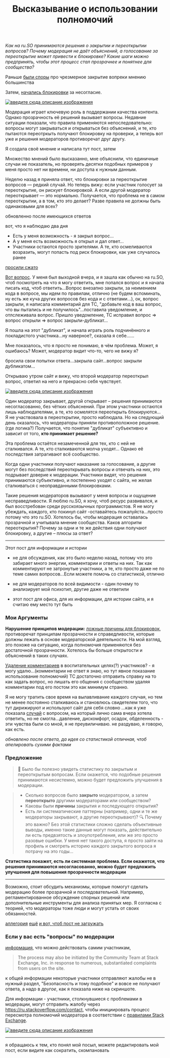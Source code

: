 ﻿---
title: "Высказывание о использовании полномочий"
se.owner.user_id: 264178
se.owner.display_name: "Dev18"
se.owner.link: "https://ru.meta.stackoverflow.com/users/264178/dev18"
se.link: "https://ru.meta.stackoverflow.com/questions/14532/%d0%92%d1%8b%d1%81%d0%ba%d0%b0%d0%b7%d1%8b%d0%b2%d0%b0%d0%bd%d0%b8%d0%b5-%d0%be-%d0%b8%d1%81%d0%bf%d0%be%d0%bb%d1%8c%d0%b7%d0%be%d0%b2%d0%b0%d0%bd%d0%b8%d0%b8-%d0%bf%d0%be%d0%bb%d0%bd%d0%be%d0%bc%d0%be%d1%87%d0%b8%d0%b9"
se.question_id: 14532
se.post_type: question
---
<p><em>Как на ru.SO принимаются решения о закрытии и переоткрытии вопросов? Почему модерация не даёт объяснений, а голосование за переоткрытие может привести к блокировке? Какие шаги можно предпринять, чтобы этот процесс стал прозрачнее и понятнее для сообщества?</em></p>
<p>Раньше <a href="https://ru.meta.stackoverflow.com/q/13188/264178">были споры</a> про чрезмерное закрытие вопреки мнению большинства</p>
<p>Затем, <a href="https://ru.meta.stackoverflow.com/q/14425/264178">начались блокировки</a> за несогласие.</p>
<p><a href="https://i.sstatic.net/ganZMkIz.png" rel="nofollow noreferrer"><img src="https://i.sstatic.net/ganZMkIz.png" alt="введите сюда описание изображения" /></a></p>
<p>Модерация играет ключевую роль в поддержании качества контента. Однако прозрачность её решений вызывает вопросы. Недавние ситуации показали, что правила применяются непоследовательно: вопросы могут закрываться и открываться без объяснений, и те, кто пытаются переотркыть получают блокировку на проверки, а теперь вот уже и решения модераторов противоречат друг другу.</p>
<p>Я создала своё мнение и написала тут пост, затем</p>
<p>Множество мнений было высказанно,
мне объяснили, что единичные случаи не показатель, но проверять десятки подобных примеров у меня просто нет ни времени, ни доступа к нужным данным.</p>
<p>Неделю назад я приняла ответ, что блокировки за переоткрытие вопросов — редкий случай. Но теперь вижу: если участник голосует за переоткрытие, он рискует блокировкой. А если другой модератор переоткрывает — это нормально. Получается, что проблема не в самом переоткрытии, а в том, кто это делает? Разве правила не должны быть одинаковыми для всех?</p>
<p>обновленно после имеющихся ответов</p>
<p>вот, что я наблюдаю два дня</p>
<ul>
<li>Есть у меня возможность - я закрыл вопрос...</li>
<li>А у меня есть возможность я открыл и дал ответ...</li>
<li>Участники остаются просто зрителями. А те, кто осмеливаются возразить, могут попасть под риск блокировки, как уже случалось ранее</li>
</ul>
<p><a href="https://i.sstatic.net/xFZUt2wi.jpg" rel="nofollow noreferrer">просили сжато</a></p>
<p><a href="https://ru.stackoverflow.com/q/1606924/264178">Вот вопрос</a>. У меня был выходной вчера, и я зашла как обычно на ru.SO, чтоб посмотреть на что я могу ответить, мне попался вопрос и я начала писать код, чтоб ответить...Вопрос внезапно закрыли, за неимением кода в вопросе, мы идем по правилам, отлично (не будем вспоминать, ну есть же куча других вопросов без кода и с ответами...), ок, вопрос закрыли, я написала комментарий для ТС, &quot;добавьте код в ваш вопрос, что вы пытались и не получилось&quot;...поставила уведомление, и отлслеживала вопрос. Пришло уведомление, ТС исправил вопрос =&gt; вопрос открыли =&gt; вопрос закрыли-дубликат...</p>
<p>Я пошла на этот &quot;дубликат&quot;, и начала играть роль подчинённого и покладистого участника...ну наверное?, сказала я себе......</p>
<p>Мне показалось, что я просто не понимаю, в чём проблема. Может, я ошибаюсь? Может, модератор видит что-то, чего не вижу я?</p>
<p>бросила свои попытки ответа...закрыла сайт...вопрос закрыли дубликатом...</p>
<p>Открываю утром сайт и вижу, что второй модератор переоткрыл вопрос, ответил на него и прекрасно себя чувствует.</p>
<p><a href="https://i.sstatic.net/TMpyPtkJ.png" rel="nofollow noreferrer"><img src="https://i.sstatic.net/TMpyPtkJ.png" alt="введите сюда описание изображения" /></a></p>
<p>Один модератор закрывает, другой открывает – решения принимаются несогласованно, без чётких объяснений. При этом участники остаются лишь наблюдателями, а те, кто осмелятся переоткрыть блокируются... Я не участвовала в переоткрытии, просто наблюдала. Но на следующий день оказалось, что модераторы приняли противоположное решение. (где логика?) Получается, что понятие &quot;дубликат&quot; субъективно и зависит от того, <strong>кто принимает решение?</strong></p>
<p>Эта проблема остаётся незамеченной для тех, кто с ней не сталкивался. А те, кто сталкиваются молча уходят... Однако её последствия затрагивают всё сообщество.</p>
<p>Когда одни участники получают наказание за голосование, а другие могут без последствий переоткрывать вопросы и отвечать на них, это подрывает доверие к модерации. Участники видят, что решения принимаются субъективно, и постепенно уходят с сайта, не желая сталкиваться с неоправданными блокировками.</p>
<p>Такие решения модераторов вызывают у меня вопросы и ощущение несправедливости. Я люблю ru.SO, я хочу, чтоб ресурс развивался, и был восстребован среди русскоязычных программистов. Я не могу убеждать, каждого, кто покинул сайт -оставайтесь пожалуйста...просто потому что это ru.SO. Хотелось бы, чтобы модерация оставалась прозрачной и учитывала мнение сообщества. Каков алгоритм переоткрытия? Почему за одни и те же действия одни получают блокировку, а другие – плюсы за ответ?</p>
<hr />
<p>Этот пост для информации и истории</p>
<ul>
<li><p>не для обсуждения, как это было неделю назад, потому что это забирает много энергии, комментарии и ответы на них. Так как комментируют не затронутые участники, а те, кто просто даже не по теме самих вопросов...Если можете помочь со статистикой, отлично</p>
</li>
<li><p>не для модераторов по всей видимости - один почему то анализирует мой психотип, другие даже не ответили</p>
</li>
<li><p>этот пост для офиса, для их информации, для истории сайта, и я считаю ему место тут быть</p>
</li>
</ul>
<h3>Мои Аргументы</h3>
<p><strong>Нарушение принципов модерации:</strong> <a href="https://ru.meta.stackoverflow.com/q/14425/264178">ложные причины для блокировок</a>, противоречат принципам прозрачности и справедливости, которые должны лежать в основе модераторской деятельности. На мой взгляд, это похоже на ситуацию, когда полномочия применяются без достаточной прозрачности. Хотелось бы больше открытости и объяснений в таких случаях.</p>
<p><a href="https://ru.meta.stackoverflow.com/q/14509/264178">Удаление комментариев</a> в воспитательных целях(?) участников? - я могу удалю...(комментарии не ответ я знаю, но тут явное показание использование полномочий) ТС достаточно отправить справку на то как задать вопрос, но лишать его общения с сообществом удаляя комментарии под его постом это как минимум странно.</p>
<p>Я не могу тратить свое время на вылавливание каждого случая, но тем не менее постоянно сталкиваюсь и становлюсь свидетелем того, что тут дирижируют и используют сайт для себя словно ...как я уже показала <a href="https://ru.stackoverflow.com/q/1606924/264178">случай</a> с вопросом, на который лично сама вчера хотела ответить, но не смогла...давление, дискомфорт, осадок, обделенность - эти чувства были со мной, я не преувиличиваю. не раздуваю, я говорю, как есть.</p>
<p><em>обновлено после ответа, да идея со статистикой отличная, чтоб апелировать сухими фактами</em></p>
<h3>Предложение</h3>
<blockquote>
<p>📌 Было бы полезно увидеть статистику по закрытым и переоткрытым вопросам. Если окажется, что подобные решения принимаются несистемно, можно будет предложить улучшения в модерации.</p>
</blockquote>
<blockquote>
<ul>
<li>Сколько вопросов было <strong>закрыто</strong> модератором, а затем <strong>переоткрыто</strong> другими модераторами или сообществом?</li>
<li>Каковы были <strong>причины</strong> закрытия и последующего открытия?</li>
<li>Есть ли систематические паттерны (например, одни и те же модераторы закрывают, а другие переоткрывают)? 🔍 Почему это важно? Без этой
статистики сложно сделать объективные выводы, именно такие данные
могут показать, действительно ли есть предвзятость и злоупотребления,
или же это просто разовые ошибки. У меня нет такого доступа, я просто
зайти на профиль и смотреть историю каждого закрытого вопроса я
потрачу на это годы...</li>
</ul>
</blockquote>
<p><strong>Статистика покажет, есть ли системная проблема. Если окажется, что решения принимаются несогласованно, можно будет предложить улучшения для повышения прозрачности модерации</strong></p>
<hr />
<p>Возможно, стоит обсудить механизмы, которые помогут сделать модерацию более прозрачной и последовательной. Например, регламентированное обсуждение спорных решений или дополнительные инструменты для анализа принятых мер. Я согласна с теорией, что модераторы тоже люди и могут устать от своих обязанностей.</p>
<p><a href="https://i.sstatic.net/wV8sWlY8.jpg" rel="nofollow noreferrer">аллегория</a> <a href="https://i.sstatic.net/F0etTn3V.jpg" rel="nofollow noreferrer">ещё</a> <a href="https://i.sstatic.net/pB8GN9Bf.jpg" rel="nofollow noreferrer">и вот, чтоб пост не загружать</a></p>
<h3>Если у вас есть &quot;вопросы&quot; по модерации</h3>
<p><a href="https://meta.stackexchange.com/a/336174/1352105">информация</a>, что можно действовать самим участникам,</p>
<blockquote>
<p>The process may also be initiated by the Community Team at Stack
Exchange, Inc. in response to numerous, substantiated complaints from
users on the site.</p>
</blockquote>
<p>к общей информации некоторые участники отправляют жалобы не в нужный раздел, &quot;Безопасность и тому подобное&quot; и вовсе не получают ответа, а надо в <em>другое</em>, как я показала ниже на скриншоте.</p>
<p>Для информации - участники, столкнувшиеся с проблемами в модерации, могут отправить жалобу через <a href="https://ru.stackoverflow.com/contact">https://ru.stackoverflow.com/contact</a>, чтобы инициировать процесс пересмотра полномочий модератора в соответствии с <a href="https://meta.stackexchange.com/a/336174/1352105">правилами Stack Exchange</a>.</p>
<p><a href="https://i.sstatic.net/Mh41TnpB.png" rel="nofollow noreferrer"><img src="https://i.sstatic.net/Mh41TnpB.png" alt="введите сюда описание изображения" /></a></p>
<hr />
<p>я обращаюсь к тем, кто понял мой посыл, можете редактировать мой пост, если видите как сократить, скомпановать</p>

